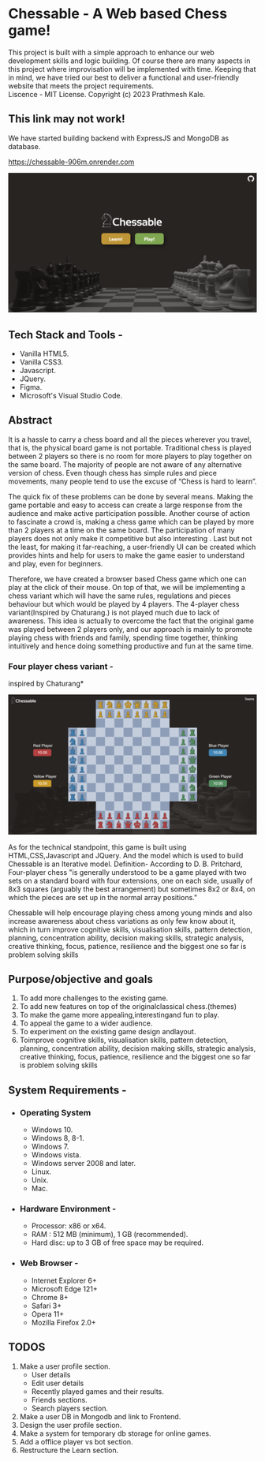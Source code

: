 # Chessable - A Web based Chess game!

This project is built with a simple approach to enhance our web development skills and logic
building. Of course there are many aspects in this project where improvisation will be implemented
with time. Keeping that in mind, we have tried our best to deliver a functional and user-friendly
website that meets the project requirements.  
Liscence - MIT License. Copyright (c) 2023 Prathmesh Kale.  

## This link may not work!

We have started building backend with ExpressJS and MongoDB as database. 

https://chessable-906m.onrender.com

![Chessable landing page](image-1.png)

## Tech Stack and Tools - 
- Vanilla HTML5.
- Vanilla CSS3.
- Javascript.
- JQuery.
- Figma.
- Microsoft's Visual Studio Code.

## Abstract
It is a hassle to carry a chess board and all the pieces wherever you travel, that is, the physical board game is not portable. Traditional chess is played between 2 players so there is no room for more players to play together on the same board. The majority of people are not aware of any alternative version of chess. Even though chess has simple rules and piece movements, many people tend to use the excuse of “Chess is hard to learn”.  

The quick fix of these problems can be done by several means. Making the game portable and easy to access can create a large response from the audience and make active participation possible. Another course of action to fascinate a crowd is, making a chess game which can be played by more than 2 players at a time on the same board. The participation of many players does not only make it competitive but also interesting . Last but not the least, for making it far-reaching, a user-friendly UI can be created which provides hints and help for users to make the game easier to understand and play, even for beginners.  

Therefore, we have created a browser based Chess game which one can play at the click of their mouse. On top of that, we will be implementing a chess variant which will have the same rules, regulations and pieces behaviour but which would be played by 4 players. The 4-player chess variant(Inspired by Chaturang.) is not played much due to lack of awareness. This idea is actually to overcome the fact that the original game was played between 2 players only, and our approach is mainly to promote playing chess with friends and family, spending time together, thinking intuitively and hence doing something productive and fun at the same time.  

### Four player chess variant -   
inspired by Chaturang*  

![Four player chess](image.png)

As for the technical standpoint, this game is built using HTML,CSS,Javascript and JQuery. And the model which is used to build Chessable is an Iterative model.   Definition- According to D. B. Pritchard, Four-player chess "is generally understood to be a game played with two sets on a standard board with four extensions, one on each side, usually of 8x3 squares (arguably the best arrangement) but sometimes 8x2 or 8x4, on which the pieces are set up in the normal array positions."  

Chessable will help encourage playing chess among young minds and also increase awareness about chess variations as only few know about it, which in turn improve cognitive skills, visualisation skills, pattern detection, planning, concentration ability, decision making skills, strategic analysis, creative thinking, focus, patience, resilience and the biggest one so far is problem solving skills


## Purpose/objective and goals
1. To add more challenges to the existing game.
2. To add new features on top of the originalclassical chess.(themes)
3. To make the game more appealing,interestingand fun to play.
4. To appeal the game to a wider audience.
5. To experiment on the existing game design andlayout.
6. Toimprove cognitive skills, visualisation skills, pattern detection, planning, concentration ability, decision making skills, strategic analysis, creative thinking, focus, patience, resilience and the biggest one so far is problem solving skills

## System Requirements -
- ### Operating System
    - Windows 10.
    - Windows 8, 8-1.
    - Windows 7.
    - Windows vista.
    - Windows server 2008 and later.
    - Linux.
    - Unix. 
    - Mac.
- ### Hardware Environment -
    - Processor: x86 or x64.
    - RAM : 512 MB (minimum), 1 GB (recommended).
    - Hard disc: up to 3 GB of free space may be required.  
- ### Web Browser -
    - Internet Explorer 6+
    - Microsoft Edge 121+
    - Chrome 8+
    - Safari 3+
    - Opera 11+
    - Mozilla Firefox 2.0+

## TODOS
1. Make a user profile section.
    - User details
    - Edit user details
    - Recently played games and their results.
    - Friends sections.
    - Search players section.
1. Make a user DB in Mongodb and link to Frontend.
1. Design the user profile section.
1. Make a system for temporary db storage for online games.
1. Add a offlice player vs bot section.
1. Restructure the Learn section.
